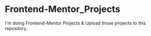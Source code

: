 # Frontend-Mentor_Projects
I'm doing Frontend-Mentor Projects &amp; Upload those projects to this repository.

